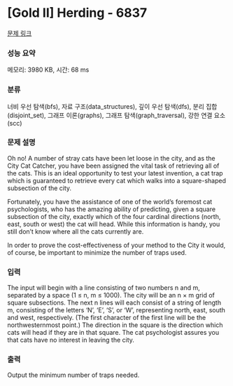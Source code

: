 # [Gold II] Herding - 6837 

[문제 링크](https://www.acmicpc.net/problem/6837) 

### 성능 요약

메모리: 3980 KB, 시간: 68 ms

### 분류

너비 우선 탐색(bfs), 자료 구조(data_structures), 깊이 우선 탐색(dfs), 분리 집합(disjoint_set), 그래프 이론(graphs), 그래프 탐색(graph_traversal), 강한 연결 요소(scc)

### 문제 설명

<p>Oh no! A number of stray cats have been let loose in the city, and as the City Cat Catcher, you have been assigned the vital task of retrieving all of the cats. This is an ideal opportunity to test your latest invention, a cat trap which is guaranteed to retrieve every cat which walks into a square-shaped subsection of the city.</p>

<p>Fortunately, you have the assistance of one of the world’s foremost cat psychologists, who has the amazing ability of predicting, given a square subsection of the city, exactly which of the four cardinal directions (north, east, south or west) the cat will head. While this information is handy, you still don’t know where all the cats currently are.</p>

<p>In order to prove the cost-effectiveness of your method to the City it would, of course, be important to minimize the number of traps used.</p>

### 입력 

 <p>The input will begin with a line consisting of two numbers n and m, separated by a space (1 ≤ n, m ≤ 1000). The city will be an n × m grid of square subsections. The next n lines will each consist of a string of length m, consisting of the letters ‘N’, ‘E’, ‘S’, or ‘W’, representing north, east, south and west, respectively. (The first character of the first line will be the northwesternmost point.) The direction in the square is the direction which cats will head if they are in that square. The cat psychologist assures you that cats have no interest in leaving the city.</p>

### 출력 

 <p>Output the minimum number of traps needed.</p>


